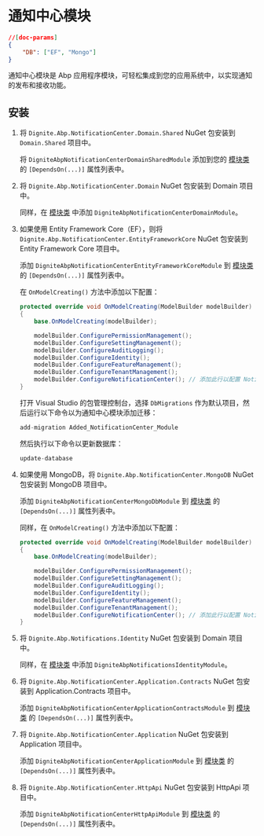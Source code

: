 # 通知中心模块

```json
//[doc-params]
{
    "DB": ["EF", "Mongo"]
}
```

通知中心模块是 Abp 应用程序模块，可轻松集成到您的应用系统中，以实现通知的发布和接收功能。

## 安装

1. 将 `Dignite.Abp.NotificationCenter.Domain.Shared` NuGet 包安装到 `Domain.Shared` 项目中。

   将 `DigniteAbpNotificationCenterDomainSharedModule` 添加到您的 [模块类](https://docs.abp.io/en/abp/latest/Module-Development-Basics) 的 `[DependsOn(...)]` 属性列表中。

2. 将 `Dignite.Abp.NotificationCenter.Domain` NuGet 包安装到 Domain 项目中。

   同样，在 [模块类](https://docs.abp.io/en/abp/latest/Module-Development-Basics) 中添加 `DigniteAbpNotificationCenterDomainModule`。

3. 如果使用 Entity Framework Core（EF），则将 `Dignite.Abp.NotificationCenter.EntityFrameworkCore` NuGet 包安装到 Entity Framework Core 项目中。

   添加 `DigniteAbpNotificationCenterEntityFrameworkCoreModule` 到 [模块类](https://docs.abp.io/en/abp/latest/Module-Development-Basics) 的 `[DependsOn(...)]` 属性列表中。

   在 `OnModelCreating()` 方法中添加以下配置：

   ```csharp
   protected override void OnModelCreating(ModelBuilder modelBuilder)
   {
       base.OnModelCreating(modelBuilder);

       modelBuilder.ConfigurePermissionManagement();
       modelBuilder.ConfigureSettingManagement();
       modelBuilder.ConfigureAuditLogging();
       modelBuilder.ConfigureIdentity();
       modelBuilder.ConfigureFeatureManagement();
       modelBuilder.ConfigureTenantManagement();
       modelBuilder.ConfigureNotificationCenter(); // 添加此行以配置 NotificationCenter 模块
   }
   ```

   打开 Visual Studio 的包管理控制台，选择 `DbMigrations` 作为默认项目，然后运行以下命令以为通知中心模块添加迁移：

   ```csharp
   add-migration Added_NotificationCenter_Module
   ```

   然后执行以下命令以更新数据库：

   ```csharp
   update-database
   ```

4. 如果使用 MongoDB，将 `Dignite.Abp.NotificationCenter.MongoDB` NuGet 包安装到 MongoDB 项目中。

   添加 `DigniteAbpNotificationCenterMongoDbModule` 到 [模块类](https://docs.abp.io/en/abp/latest/Module-Development-Basics) 的 `[DependsOn(...)]` 属性列表中。

   同样，在 `OnModelCreating()` 方法中添加以下配置：

   ```csharp
   protected override void OnModelCreating(ModelBuilder modelBuilder)
   {
       base.OnModelCreating(modelBuilder);

       modelBuilder.ConfigurePermissionManagement();
       modelBuilder.ConfigureSettingManagement();
       modelBuilder.ConfigureAuditLogging();
       modelBuilder.ConfigureIdentity();
       modelBuilder.ConfigureFeatureManagement();
       modelBuilder.ConfigureTenantManagement();
       modelBuilder.ConfigureNotificationCenter(); // 添加此行以配置 NotificationCenter 模块
   }
   ```

5. 将 `Dignite.Abp.Notifications.Identity` NuGet 包安装到 Domain 项目中。

   同样，在 [模块类](https://docs.abp.io/en/abp/latest/Module-Development-Basics) 中添加 `DigniteAbpNotificationsIdentityModule`。

6. 将 `Dignite.Abp.NotificationCenter.Application.Contracts` NuGet 包安装到 Application.Contracts 项目中。

   添加 `DigniteAbpNotificationCenterApplicationContractsModule` 到 [模块类](https://docs.abp.io/en/abp/latest/Module-Development-Basics) 的 `[DependsOn(...)]` 属性列表中。

7. 将 `Dignite.Abp.NotificationCenter.Application` NuGet 包安装到 Application 项目中。

   添加 `DigniteAbpNotificationCenterApplicationModule` 到 [模块类](https://docs.abp.io/en/abp/latest/Module-Development-Basics) 的 `[DependsOn(...)]` 属性列表中。

8. 将 `Dignite.Abp.NotificationCenter.HttpApi` NuGet 包安装到 HttpApi 项目中。

   添加 `DigniteAbpNotificationCenterHttpApiModule` 到 [模块类](https://docs.abp.io/en/abp/latest/Module-Development-Basics) 的 `[DependsOn(...)]` 属性列表中。
